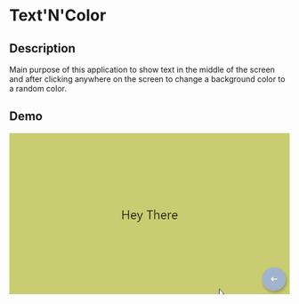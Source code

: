 # Text'N'Color

## Description

Main purpose of this application to show text in the middle of the screen and after clicking anywhere on the screen to change a background color to a random color.

## Demo

![Text And Color app demo](demo/demo.gif)

